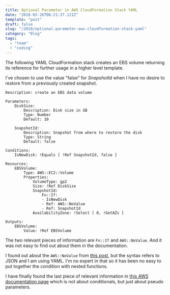 ```yaml
---
title: Optional Parameter in AWS CloudFormation Stack YAML
date: "2018-03-26T06:21:37.121Z"
template: "post"
draft: false
slug: "/2018/optional-parameter-aws-cloudformation-stack-yaml"
category: "Blog"
tags:
  - "team"
  - "coding"
---
```


The following YAML CloudFormation stack creates an EBS volume returning its reference for further usage in a higher level template.

I've chosen to use the value "false" for _SnapshotId_ when I have no desire to restore from a previously created snapshot.

```
Description: create an EBS data volume

Parameters:
    DiskSize:
        Description: Disk size in GB
        Type: Number
        Default: 10

    SnapshotId:
        Description: Snapshot from where to restore the disk
        Type: String
        Default: false

Conditions:
    IsNewDisk: !Equals [ !Ref SnapshotId, false ]

Resources:
    EBSVolume:
        Type: AWS::EC2::Volume
        Properties:
            VolumeType: gp2
            Size: !Ref DiskSize
            SnapshotId: 
                Fn::If:
                - IsNewDisk
                - Ref: AWS::NoValue
                - Ref: SnapshotId
            AvailabilityZone: !Select [ 0, !GetAZs ]

Outputs:
    EBSVolume:
        Value: !Ref EBSVolume

```

The two relevant pieces of information are `Fn::If` and `AWS::NoValue`.
And it was not easy to find out about them in the documentation.

I found out about the `AWS::NoValue` from [this post](https://cloudonaut.io/optional-parameter-in-cloudformation/), but the syntax refers to JSON and I am using YAML. I'm no expert in that so it has been no easy to put together the condition with nested functions.

I have finally found the last piece of relevant information in [this AWS documentation page](https://docs.aws.amazon.com/AWSCloudFormation/latest/UserGuide/pseudo-parameter-reference.html) which is not about conditionals, but just about pseudo parameters.
